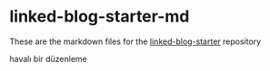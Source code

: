 # linked-blog-starter-md
These are the markdown files for the [linked-blog-starter](https://github.com/matthewwong525/linked-blog-starter) repository

havalı bir düzenleme